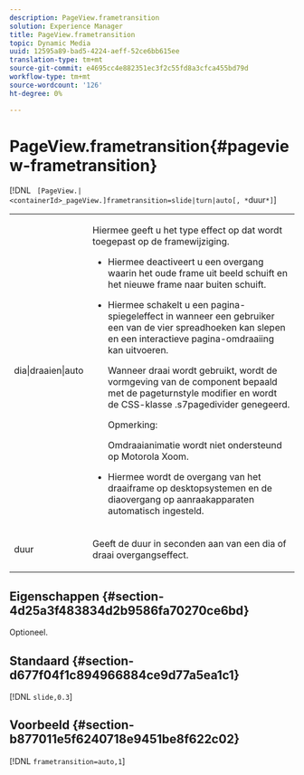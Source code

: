 ```yaml
---
description: PageView.frametransition
solution: Experience Manager
title: PageView.frametransition
topic: Dynamic Media
uuid: 12595a89-bad5-4224-aeff-52ce6bb615ee
translation-type: tm+mt
source-git-commit: e4695cc4e882351ec3f2c55fd8a3cfca455bd79d
workflow-type: tm+mt
source-wordcount: '126'
ht-degree: 0%

---
```



# PageView.frametransition{#pageview-frametransition}

[!DNL ` [PageView.|<containerId>_pageView.]frametransition=slide|turn|auto[, *`duur`*]`]

<table id="table_625D0EEDA21B46FEA3F5CF7DDF769B50"> 
 <tbody> 
  <tr> 
   <td colname="col1"> <p> <span class="codeph"> dia|draaien|auto</span> </p> </td> 
   <td colname="col2"> <p> Hiermee geeft u het type effect op dat wordt toegepast op de framewijziging. </p> <p> 
     <ul id="ul_4224B7C2722A4185A8BD48703D019AA1"> 
      <li id="li_8482037F8E1C4F11A84DF51790A073FE"> <p><span class="codeph"> Hiermee </span> deactiveert u een overgang waarin het oude frame uit beeld schuift en het nieuwe frame naar buiten schuift. </p> </li> 
      <li id="li_CE9A99564DF348D0A76AB2A5945155A5"> <p><span class="codeph"> Hiermee </span> schakelt u een pagina-spiegeleffect in wanneer een gebruiker een van de vier spreadhoeken kan slepen en een interactieve pagina-omdraaiing kan uitvoeren. </p> <p>Wanneer <span class="codeph"> draai</span> wordt gebruikt, wordt de vormgeving van de component bepaald met de <span class="codeph"> pageturnstyle</span> modifier en wordt de CSS-klasse <span class="codeph"> .s7pagedivider</span> genegeerd. </p> <p>Opmerking:  <p><span class="codeph"> Omdraaianimatie wordt niet ondersteund op Motorola Xoom. </span>  </p> </p> </li> 
      <li id="li_79F85B0429CD4B389399FB3823FE767F"> <p> <span class="codeph"> Hiermee </span> wordt de overgang van het draaiframe op desktopsystemen en de diaovergang op aanraakapparaten automatisch ingesteld. </p> </li> 
     </ul> </p> </td> 
  </tr> 
  <tr> 
   <td colname="col1"> <p><span class="codeph"><span class="varname"> duur</span></span> </p> </td> 
   <td colname="col2"> <p>Geeft de duur in seconden aan van een <span class="codeph"> dia</span> of <span class="codeph"> draai</span> overgangseffect. </p> </td> 
  </tr> 
 </tbody> 
</table>

## Eigenschappen {#section-4d25a3f483834d2b9586fa70270ce6bd}

Optioneel.

## Standaard {#section-d677f04f1c894966884ce9d77a5ea1c1}

[!DNL `slide,0.3`]

## Voorbeeld {#section-b877011e5f6240718e9451be8f622c02}

[!DNL `frametransition=auto,1`]
